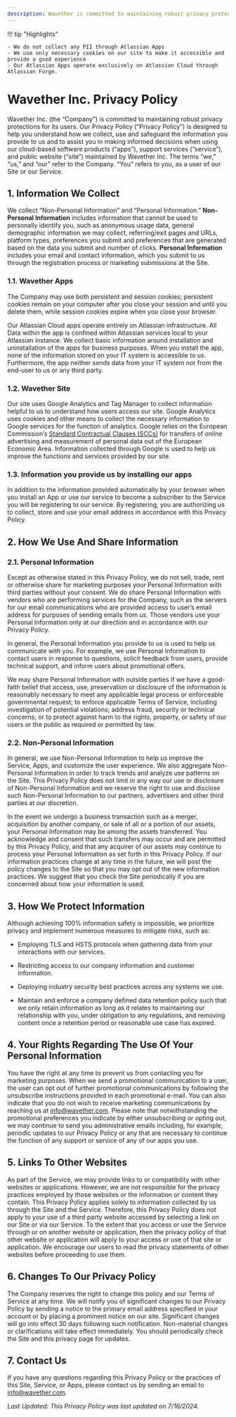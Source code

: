 ```yaml
---
description: Wavether is committed to maintaining robust privacy protections for its users.
---
```


!!! tip "Highlights"

    - We do not collect any PII through Atlassian Apps
    - We use only necessary cookies on our site to make it accessible and provide a good experience
    - Our Atlassian Apps operate exclusively on Atlassian Cloud through Atlassian Forge.

# Wavether Inc. Privacy Policy

Wavether Inc. (the “Company”) is committed to maintaining robust privacy protections for its users. Our Privacy Policy (“Privacy Policy”) is designed to help you understand how we collect, use and safeguard the information you provide to us and to assist you in making informed decisions when using our cloud-based software products (“apps”), support services (“service”), and public website (“site”) maintained by Wavether Inc. The terms “we,” “us,” and “our” refer to the Company. “You” refers to you, as a user of our Site or our Service.

## 1. Information We Collect

We collect “Non-Personal Information” and “Personal Information.” **Non-Personal Information** includes information that cannot be used to personally identify you, such as anonymous usage data, general demographic information we may collect, referring/exit pages and URLs, platform types, preferences you submit and preferences that are generated based on the data you submit and number of clicks. **Personal Information** includes your email and contact information, which you submit to us through the registration process or marketing submissions at the Site.

### 1.1. Wavether Apps

The Company may use both persistent and session cookies; persistent cookies remain on your computer after you close your session and until you delete them, while session cookies expire when you close your browser.

Our Atlassian Cloud apps operate entirely on Atlassian infrastructure. All Data within the app is confined within Atlassian services local to your Atlassian instance. We collect basic information around installation and uninstallation of the apps for business purposes. When you install the app, none of the information stored on your IT system is accessible to us. Furthermore, the app neither sends data from your IT system nor from the end-user to us or any third party.

### 1.2. Wavether Site

Our site uses Google Analytics and Tag Manager to collect information helpful to us to understand how users access our site. Google Analytics uses cookies and other means to collect the necessary information to Google services for the function of analytics. Google relies on the European Commission’s [Standard Contractual Clauses (SCCs)](https://commission.europa.eu/publications/standard-contractual-clauses-international-transfers_en) for transfers of online advertising and measurement of personal data out of the European Economic Area. Information collected through Google is used to help us improve the functions and services provided by our site.

### 1.3. Information you provide us by installing our apps

In addition to the information provided automatically by your browser when you install an App or use our service to become a subscriber to the Service you will be registering to our service. By registering, you are authorizing us to collect, store and use your email address in accordance with this Privacy Policy.

## 2. How We Use And Share Information

### 2.1. Personal Information

Except as otherwise stated in this Privacy Policy, we do not sell, trade, rent or otherwise share for marketing purposes your Personal Information with third parties without your consent. We do share Personal Information with vendors who are performing services for the Company, such as the servers for our email communications who are provided access to user’s email address for purposes of sending emails from us. Those vendors use your Personal Information only at our direction and in accordance with our Privacy Policy.

In general, the Personal Information you provide to us is used to help us communicate with you. For example, we use Personal Information to contact users in response to questions, solicit feedback from users, provide technical support, and inform users about promotional offers.

We may share Personal Information with outside parties if we have a good-faith belief that access, use, preservation or disclosure of the information is reasonably necessary to meet any applicable legal process or enforceable governmental request; to enforce applicable Terms of Service, including investigation of potential violations; address fraud, security or technical concerns; or to protect against harm to the rights, property, or safety of our users or the public as required or permitted by law.

### 2.2. Non-Personal Information

In general, we use Non-Personal Information to help us improve the Service, Apps, and customize the user experience. We also aggregate Non-Personal Information in order to track trends and analyze use patterns on the Site. This Privacy Policy does not limit in any way our use or disclosure of Non-Personal Information and we reserve the right to use and disclose such Non-Personal Information to our partners, advertisers and other third parties at our discretion.

In the event we undergo a business transaction such as a merger, acquisition by another company, or sale of all or a portion of our assets, your Personal Information may be among the assets transferred. You acknowledge and consent that such transfers may occur and are permitted by this Privacy Policy, and that any acquirer of our assets may continue to process your Personal Information as set forth in this Privacy Policy. If our information practices change at any time in the future, we will post the policy changes to the Site so that you may opt out of the new information practices. We suggest that you check the Site periodically if you are concerned about how your information is used.

## 3. How We Protect Information

Although achieving 100% information safety is impossible, we prioritize privacy and implement numerous measures to mitigate risks, such as:

- Employing TLS and HSTS protocols when gathering data from your interactions with our services.

- Restricting access to our company information and customer information.

- Deploying industry security best practices across any systems we use.

- Maintain and enforce a company defined data retention policy such that we only retain information as long as it relates to maintaining our relationship with you, under obligation to any regulations, and removing content once a retention period or reasonable use case has expired.

## 4. Your Rights Regarding The Use Of Your Personal Information

You have the right at any time to prevent us from contacting you for marketing purposes. When we send a promotional communication to a user, the user can opt out of further promotional communications by following the unsubscribe instructions provided in each promotional e-mail. You can also indicate that you do not wish to receive marketing communications by reaching us at [info@wavether.com](mailto:info@wavether.com). Please note that notwithstanding the promotional preferences you indicate by either unsubscribing or opting out, we may continue to send you administrative emails including, for example, periodic updates to our Privacy Policy or any that are necessary to continue the function of any support or service of any of our apps you use.

## 5. Links To Other Websites

As part of the Service, we may provide links to or compatibility with other websites or applications. However, we are not responsible for the privacy practices employed by those websites or the information or content they contain. This Privacy Policy applies solely to information collected by us through the Site and the Service. Therefore, this Privacy Policy does not apply to your use of a third party website accessed by selecting a link on our Site or via our Service. To the extent that you access or use the Service through or on another website or application, then the privacy policy of that other website or application will apply to your access or use of that site or application. We encourage our users to read the privacy statements of other websites before proceeding to use them.

## 6. Changes To Our Privacy Policy

The Company reserves the right to change this policy and our Terms of Service at any time. We will notify you of significant changes to our Privacy Policy by sending a notice to the primary email address specified in your account or by placing a prominent notice on our site. Significant changes will go into effect 30 days following such notification. Non-material changes or clarifications will take effect immediately. You should periodically check the Site and this privacy page for updates.

## 7. Contact Us

If you have any questions regarding this Privacy Policy or the practices of this Site, Service, or Apps, please contact us by sending an email to [info@wavether.com](mailto:info@wavether.com).

_Last Updated: This Privacy Policy was last updated on 7/16/2024._
